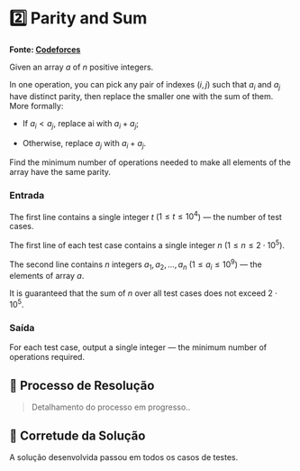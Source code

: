 # 2️⃣ Parity and Sum

**Fonte: [Codeforces](https://codeforces.com/contest/1993/problem/B)**

Given an array $a$ of $n$ positive integers.

In one operation, you can pick any pair of indexes ($i,j$) such that $a_i$ and $a_j$ have distinct parity, then replace the smaller one with the sum of them. More formally:

- If $a_i<a_j$, replace ai with $a_i+a_j$;

- Otherwise, replace $a_j$ with $a_i+a_j$.

Find the minimum number of operations needed to make all elements of the array have the same parity.

### Entrada
The first line contains a single integer $t$ ($1≤t≤10^4$) — the number of test cases.

The first line of each test case contains a single integer $n$ ($1≤n≤2⋅10^5$).

The second line contains $n$ integers $a_1,a_2,…,a_n$ ($1≤a_i≤10^9$) — the elements of array $a$.

It is guaranteed that the sum of $n$ over all test cases does not exceed $2⋅10^5$.

### Saída
For each test case, output a single integer — the minimum number of operations required.


## 🧩 Processo de Resolução

> Detalhamento do processo em progresso..

## 📝 Corretude da Solução
A solução desenvolvida passou em todos os casos de testes.

